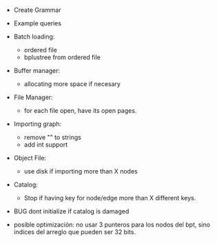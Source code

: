- Create Grammar
- Example queries
- Batch loading:
    - ordered file
    - bplustree from ordered file
- Buffer manager:
    - allocating more space if necesary
- File Manager:
    - for each file open, have its open pages.
- Importing graph:
    - remove "" to strings
    - add int support
- Object File:
    - use disk if importing more than X nodes
- Catalog:
    - Stop if having key for node/edge more than X different keys.
- BUG dont initialize if catalog is damaged

- posible optimización: no usar 3 punteros para los nodos del bpt, sino indices del arreglo que pueden ser 32 bits.